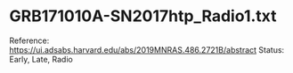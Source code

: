 # GRB171010A-SN2017htp_Radio1.txt

Reference: https://ui.adsabs.harvard.edu/abs/2019MNRAS.486.2721B/abstract
Status: Early, Late, Radio